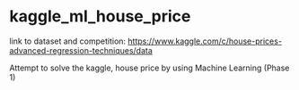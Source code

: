 # kaggle_ml_house_price


link to dataset and competition: https://www.kaggle.com/c/house-prices-advanced-regression-techniques/data


Attempt to solve the kaggle, house price by using Machine Learning (Phase 1)
